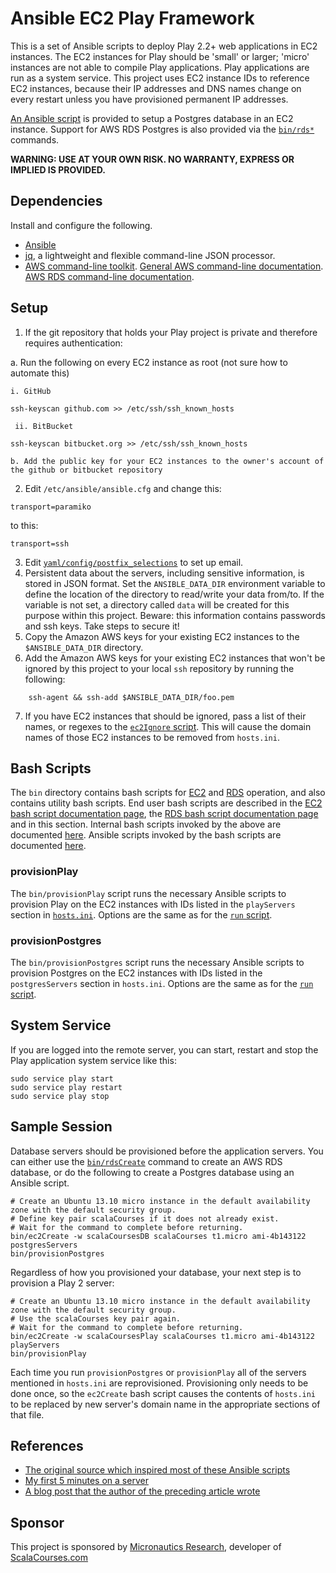 # Ansible EC2 Play Framework
This is a set of Ansible scripts to deploy Play 2.2+ web applications in EC2 instances.
The EC2 instances for Play should be 'small' or larger; 'micro' instances are not able to compile Play applications.
Play applications are run as a system service.
This project uses EC2 instance IDs to reference EC2 instances, because their IP addresses and DNS names change on every restart unless you have provisioned permanent IP addresses.

[An Ansible script](yaml/postgresEnv.yaml) is provided to setup a Postgres database in an EC2 instance.
Support for AWS RDS Postgres is also provided via the [`bin/rds*`](bin) commands.

**WARNING: USE AT YOUR OWN RISK. NO WARRANTY, EXPRESS OR IMPLIED IS PROVIDED.**

## Dependencies

Install and configure the following.

* [Ansible](https://github.com/ansible/ansible)
* [jq](http://stedolan.github.io/jq/download/), a lightweight and flexible command-line JSON processor.
* [AWS command-line toolkit](http://aws.amazon.com/developertools/2928).
[General AWS command-line documentation](http://aws.amazon.com/cli/).
[AWS RDS command-line documentation](http://docs.aws.amazon.com/AmazonRDS/latest/CommandLineReference/Welcome.html).

## Setup

1. If the git repository that holds your Play project is private and therefore requires authentication:

  a. Run the following on every EC2 instance as root (not sure how to automate this)

    i. GitHub
````
ssh-keyscan github.com >> /etc/ssh/ssh_known_hosts
````

     ii. BitBucket
````
ssh-keyscan bitbucket.org >> /etc/ssh/ssh_known_hosts
````
    b. Add the public key for your EC2 instances to the owner's account of the github or bitbucket repository
2. Edit `/etc/ansible/ansible.cfg` and change this:
````
transport=paramiko
````
to this:
````
transport=ssh
````
3. Edit [`yaml/config/postfix_selections`](yaml/config/postfix_selections) to set up   email.
4. Persistent data about the servers, including sensitive information, is stored in JSON format.
   Set the `ANSIBLE_DATA_DIR` environment variable to define the location of the directory to read/write your data from/to.
   If the variable is not set, a directory called `data` will be created for this purpose within this project.
   Beware: this information contains passwords and ssh keys.
   Take steps to secure it!
5. Copy the Amazon AWS keys for your existing EC2 instances to the `$ANSIBLE_DATA_DIR` directory.
6. Add the Amazon AWS keys for your existing EC2 instances that won't be ignored by this project to your local `ssh` repository by running the following:
````
    ssh-agent && ssh-add $ANSIBLE_DATA_DIR/foo.pem
````
7. If you have EC2 instances that should be ignored, pass a list of their names, or regexes to the [`ec2Ignore` script](EC2.md#ec2ignore).
   This will cause the domain names of those EC2 instances to be removed from `hosts.ini`.

## Bash Scripts
The `bin` directory contains bash scripts for [EC2](EC2.md) and [RDS](RDS.md) operation, and also contains utility bash scripts.
End user bash scripts are described in the [EC2 bash script documentation page](EC2.md), the [RDS bash script documentation page](RDS.md) and in this section.
Internal bash scripts invoked by the above are documented [here](INTERNAL.md#bash-scripts).
Ansible scripts invoked by the bash scripts are documented [here](INTERNAL.md#ansible-scripts).

### provisionPlay
The `bin/provisionPlay` script runs the necessary Ansible scripts to provision Play on the EC2 instances with IDs listed in the `playServers` section in [`hosts.ini`](#hostsini).
Options are the same as for the [`run` script](BASH.md#run).

### provisionPostgres
The `bin/provisionPostgres` script runs the necessary Ansible scripts to provision Postgres on the EC2 instances with IDs listed in the `postgresServers` section in `hosts.ini`.
Options are the same as for the [`run` script](BASH.md#run).

## System Service
If you are logged into the remote server, you can start, restart and stop the Play application system service like this:

    sudo service play start
    sudo service play restart
    sudo service play stop

## Sample Session
Database servers should be provisioned before the application servers.
You can either use the [`bin/rdsCreate`](RDS.md#rdscreate) command to create an AWS RDS database, or do the following to create a Postgres database using an Ansible script.

    # Create an Ubuntu 13.10 micro instance in the default availability zone with the default security group.
    # Define key pair scalaCourses if it does not already exist.
    # Wait for the command to complete before returning.
    bin/ec2Create -w scalaCoursesDB scalaCourses t1.micro ami-4b143122 postgresServers
    bin/provisionPostgres

Regardless of how you provisioned your database, your next step is to provision a Play 2 server:

    # Create an Ubuntu 13.10 micro instance in the default availability zone with the default security group.
    # Use the scalaCourses key pair again.
    # Wait for the command to complete before returning.
    bin/ec2Create -w scalaCoursesPlay scalaCourses t1.micro ami-4b143122 playServers
    bin/provisionPlay

Each time you run `provisionPostgres` or `provisionPlay` all of the servers mentioned in `hosts.ini` are reprovisioned.
Provisioning only needs to be done once, so the `ec2Create` bash script causes the contents of `hosts.ini` to be replaced by new server's domain name in the appropriate sections of that file.

## References
* [The original source which inspired most of these Ansible scripts](https://github.com/phred/5minbootstrap)
* [My first 5 minutes on a server](http://plusbryan.com/my-first-5-minutes-on-a-server-or-essential-security-for-linux-servers)
* [A blog post that the author of the preceding article wrote](http://practicalops.com/my-first-5-minutes-on-a-server.html)

## Sponsor
This project is sponsored by [Micronautics Research](http://micronauticsresearch.com),
developer of [ScalaCourses.com](http://scalacourses.com)
